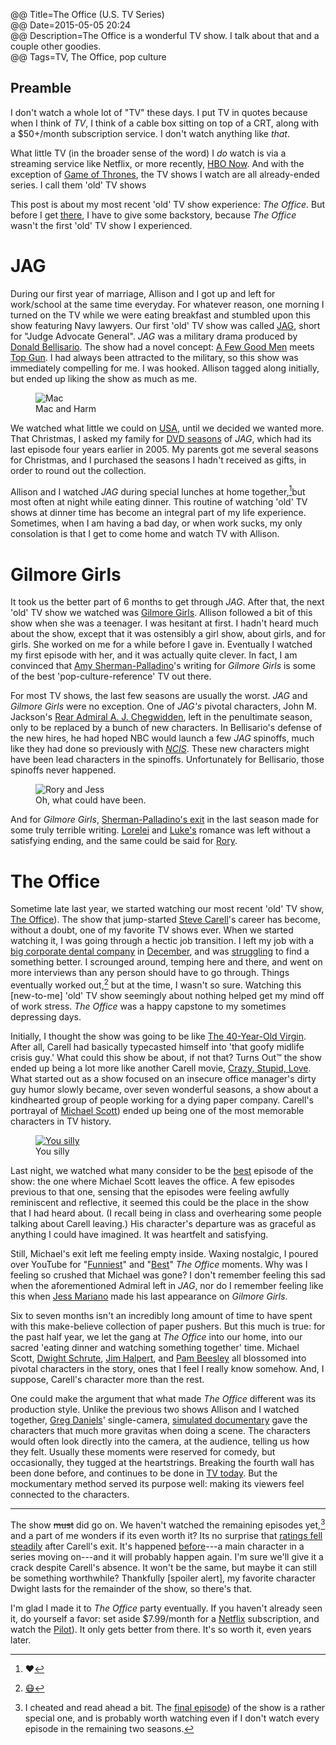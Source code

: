 @@ Title=The Office (U.S. TV Series)  
@@ Date=2015-05-05 20:24  
@@ Description=The Office is a wonderful TV show. I talk about that and a couple other goodies.  
@@ Tags=TV, The Office, pop culture  

## Preamble

I don't watch a whole lot of "TV" these days. I put TV in quotes because when I think of *TV*, I think of a cable box sitting on top of a CRT, along with a $50+/month subscription service. I don't watch anything like *that*.

What little TV (in the broader sense of the word) I *do* watch is via a streaming service like Netflix, or more recently, [HBO Now][theverge]. And with the exception of [Game of Thrones][wikipedia], the TV shows I watch are all already-ended series. I call them 'old' TV shows

This post is about my most recent 'old' TV show experience: *The Office.* But before I get [there](#TheOffice), I have to give some backstory, because *The Office* wasn't the first 'old' TV show I experienced. 

# JAG

During our first year of marriage, Allison and I got up and left for work/school at the same time everyday. For whatever reason, one morning I turned on the TV while we were eating breakfast and stumbled upon this show featuring Navy lawyers. Our first 'old' TV show was called [JAG][wikipedia 2], short for "Judge Advocate General". *JAG* was a military drama produced by [Donald Bellisario][wikipedia 3]. The show had a novel concept: [A Few Good Men][wikipedia 4] meets [Top Gun][wikipedia 5]. I had always been attracted to the military, so this show was immediately compelling for me. I was hooked. Allison tagged along initially, but ended up liking the show as much as me.

<figure>
	<img src="http://images4.fanpop.com/image/photos/16700000/JAG-jag-16722068-1920-1080.jpg" alt="Mac">
	<figcaption>Mac and Harm</figcaption>
</figure>

We watched what little we could on [USA][usanetwork], until we decided we wanted more. That Christmas, I asked my family for [DVD seasons][amazon] of *JAG*, which had its last episode four years earlier in 2005. My parents got me several seasons for Christmas, and I purchased the seasons I hadn't received as gifts, in order to round out the collection.

Allison and I watched *JAG* during special lunches at home together,[^hr]but most often at night while eating dinner. This routine of watching 'old' TV shows at dinner time has become an integral part of my life experience. Sometimes, when I am having a bad day, or when work sucks, my only consolation is that I get to come home and watch TV with Allison.

# Gilmore Girls

It took us the better part of 6 months to get through *JAG*. After that, the next 'old' TV show we watched was [Gilmore Girls][wikipedia 6]. Allison followed a bit of this show when she was a teenager. I was hesitant at first. I hadn't heard much about the show, except that it was ostensibly a girl show, about girls, and for girls. She worked on me for a while before I gave in. Eventually I watched my first episode with her, and it was actually quite clever. In fact, I am convinced that [Amy Sherman-Palladino][wikipedia 7]'s writing for *Gilmore Girls* is some of the best 'pop-culture-reference' TV out there.

For most TV shows, the last few seasons are usually the worst. *JAG* and *Gilmore Girls* were no exception. One of *JAG's* pivotal characters, John M. Jackson's [Rear Admiral A. J. Chegwidden][wikipedia 8], left in the penultimate season, only to be replaced by a bunch of new characters. In Bellisario's defense of the new hires, he had hoped NBC would launch a few *JAG* spinoffs, much like they had done so previously with *[NCIS][wikipedia 9]*. These new characters might have been lead characters in the spinoffs. Unfortunately for Bellisario, those spinoffs never happened.

<figure>
	<img src="http://feather-mag.com/wp-content/uploads/2014/12/GILMOREGIRLS2.jpg" alt="Rory and Jess">
	<figcaption>Oh, what could have been.</figcaption>
</figure>

And for *Gilmore Girls*, [Sherman-Palladino's exit][wikipedia 10] in the last season made for some truly terrible writing. [Lorelei][wikipedia 11] and [Luke's][wikipedia 12] romance was left without a satisfying ending, and the same could be said for [Rory][wikipedia 13]. 

# The Office

Sometime late last year, we started watching our most recent 'old' TV show, [The Office][wikipedia 14]). The show that jump-started [Steve Carell][wikipedia 15]'s career has become, without a doubt, one of my favorite TV shows ever. When we started watching it, I was going through a hectic job transition. I left my job with a [big corporate dental company][pacificdentalservices] in [December][instagram], and was [struggling][theoveranalyzed] to find a something better. I scrounged around, temping here and there, and went on more interviews than any person should have to go through. Things eventually worked out,[^dn] but at the time, I wasn't so sure. Watching this [new-to-me] 'old' TV show seemingly about nothing helped get my mind off of work stress. *The Office* was a happy capstone to my sometimes depressing days.

Initially, I thought the show was going to be like [The 40-Year-Old Virgin][wikipedia 16]. After all, Carell had basically typecasted himself into 'that goofy midlife crisis guy.' What could this show be about, if not that? Turns Out™ the show ended up being a lot more like another Carell movie, [Crazy, Stupid, Love][wikipedia 17]. What started out as a show focused on an insecure office manager's dirty guy humor slowly became, over seven wonderful seasons, a show about a kindhearted group of people working for a dying paper company. Carell's portrayal of [Michael Scott][wikipedia 18]) ended up being one of the most memorable characters in TV history. 

<figure>
	<a href="http://24.media.tumblr.com/tumblr_lsivrrDx7n1qlt8lko1_500.png">
		<img src="http://24.media.tumblr.com/tumblr_lsivrrDx7n1qlt8lko1_500.png" alt="You silly">
	</a>
	<figcaption>You silly</figcaption>
</figure>

Last night, we watched what many consider to be the [best][wikipedia 19] episode of the show: the one where Michael Scott leaves the office. A few episodes previous to that one, sensing that the episodes were feeling awfully reminiscent and reflective, it seemed this could be the place in the show that I had heard about. (I recall being in class and overhearing some people talking about Carell leaving.) His character's departure was as graceful as anything I could have imagined. It was heartfelt and satisfying. 

Still, Michael's exit left me feeling empty inside. Waxing nostalgic, I poured over YouTube for "[Funniest][youtube]" and "[Best][youtube 2]" *The Office* moments. Why was I feeling so crushed that Michael was gone? I don't remember feeling this sad when the aforementioned Admiral left in *JAG*, nor do I remember feeling like this when [Jess Mariano][wikipedia 20] made his last appearance on *Gilmore Girls*. 

Six to seven months isn't an incredibly long amount of time to have spent with this make-believe collection of paper pushers. But this much is true: for the past half year, we let the gang at *The Office* into our home, into our sacred 'eating dinner and watching something together' time. Michael Scott, [Dwight Schrute][wikipedia 21], [Jim Halpert][wikipedia 22], and [Pam Beesley][wikipedia 23] all blossomed into pivotal characters in the story, ones that I feel I really know somehow. And, I suppose, Carell's character more than the rest. 

One could make the argument that what made *The Office* different was its production style. Unlike the previous two shows Allison and I watched together, [Greg Daniels][wikipedia 24]' single-camera, [simulated documentary][wikipedia 25] gave the characters that much more gravitas when doing a scene. The characters would often look directly into the camera, at the audience, telling us how they felt. Usually these moments were reserved for comedy, but occasionally, they tugged at the heartstrings. Breaking the fourth wall has been done before, and continues to be done in [TV today][medium]. But the mockumentary method served its purpose well: making its viewers feel connected to the characters.

***

The show <s>must</s> did go on. We haven't watched the remaining episodes yet,[^fe] and a part of me wonders if its even worth it? Its no surprise that [ratings fell steadily][thedailybeast] after Carell's exit. It's happened [before][wikipedia 26]---a main character in a series moving on---and it will probably happen again. I'm sure we'll give it a crack despite Carell's absence. It won't be the same, but maybe it can still be something worthwhile? Thankfully [spoiler alert], my favorite character Dwight lasts for the remainder of the show, so there's that. 

I'm glad I made it to *The Office* party eventually. If you haven't already seen it, do yourself a favor: set aside $7.99/month for a [Netflix][netflix] subscription, and watch the [Pilot][wikipedia 27]). It only gets better from there. It's so worth it, even years later. 

[^hr]: ❤️
[^dn]: [😷][twitter]
[^fe]: I cheated and read ahead a bit. The [final episode][wikipedia 28]) of the show is a rather special one, and is probably worth watching even if I don't watch every episode in the remaining two seasons.

[amazon]: http://www.amazon.com/JAG-Judge-Advocate-General-Complete/dp/B000F9T70A?tag=theov0c-20
[instagram]: https://instagram.com/p/wQMBK-QzxC/
[medium]: https://medium.com/@zseward/house-of-cardss-fourth-wall-b54a60143519
[netflix]: http://www.netflix.com/WiMovie/70136120?trkid=13752289
[pacificdentalservices]: http://pacificdentalservices.com
[thedailybeast]: http://www.thedailybeast.com/cheats/2011/05/06/the-office-ratings-drop-after-steve-carell-leaves-will-ferrell-guest-stars.html
[theoveranalyzed]: /archive/2015/2/job-interviews
[theverge]: http://www.theverge.com/2015/4/7/8362229/hbo-now-available-now-apple-tv
[twitter]: https://twitter.com/anthonycraigdds
[usanetwork]: http://www2.usanetwork.com/series/jag/
[wikipedia]: https://en.wikipedia.org/wiki/GameofThrones
[wikipedia 10]: http://en.wikipedia.org/wiki/Amy_Sherman-Palladino#End_of_working_relationship_with_Gilmore_Girls
[wikipedia 11]: https://en.wikipedia.org/wiki/Lorelai_Gilmore
[wikipedia 12]: https://en.wikipedia.org/wiki/List_of_Gilmore_Girls_characters#Luke_Danes
[wikipedia 13]: https://en.wikipedia.org/wiki/List_of_Gilmore_Girls_characters#Rory_Gilmore
[wikipedia 14]: https://en.wikipedia.org/wiki/The_Office_(U.S._TV_series)
[wikipedia 15]: https://en.wikipedia.org/wiki/Steve_Carell
[wikipedia 16]: https://en.wikipedia.org/wiki/The40-Year-'old'Virgin
[wikipedia 17]: https://en.wikipedia.org/wiki/Crazy,Stupid,Love
[wikipedia 18]: https://en.wikipedia.org/wiki/Michael_Scott_(The_Office)
[wikipedia 19]: https://en.wikipedia.org/wiki/Goodbye,_Michael#Reviews
[wikipedia 2]: https://en.wikipedia.org/wiki/JAG%28TVseries%29
[wikipedia 20]: https://en.wikipedia.org/wiki/List_of_Gilmore_Girls_characters#Jess_Mariano
[wikipedia 21]: https://en.wikipedia.org/wiki/Dwight_Schrute
[wikipedia 22]: https://en.wikipedia.org/wiki/Jim_Halpert
[wikipedia 23]: https://en.wikipedia.org/wiki/Pam_Beesly-Halpert
[wikipedia 24]: https://en.wikipedia.org/wiki/Greg_Daniels
[wikipedia 25]: https://en.wikipedia.org/wiki/Mockumentary
[wikipedia 26]: https://en.wikipedia.org/wiki/Doug_Ross#Career
[wikipedia 27]: https://en.wikipedia.org/wiki/Pilot_(The_Office)
[wikipedia 28]: https://en.wikipedia.org/wiki/Finale_(The_Office)
[wikipedia 3]: http://en.wikipedia.org/wiki/Donald_P._Bellisario
[wikipedia 4]: https://en.wikipedia.org/wiki/Afewgoodmen
[wikipedia 5]: https://en.wikipedia.org/wiki/TopGun
[wikipedia 6]: https://en.wikipedia.org/wiki/GilmoreGirls
[wikipedia 7]: https://en.wikipedia.org/wiki/Amy_Sherman-Palladino
[wikipedia 8]: https://en.wikipedia.org/wiki/A._J._Chegwidden
[wikipedia 9]: https://en.wikipedia.org/wiki/NCIS(TVseries)
[youtube]: https://www.youtube.com/results?search_query=funniest+office+moments
[youtube 2]: https://www.youtube.com/results?search_query=best%20office%20moments